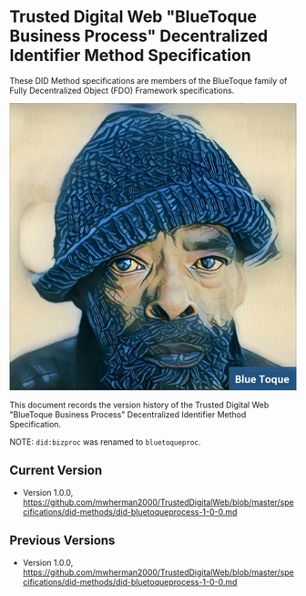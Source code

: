 # Trusted Digital Web "BlueToque Business Process" Decentralized Identifier Method Specification

These DID Method specifications are members of the BlueToque family of Fully Decentralized Object (FDO) Framework specifications.

![Blue Toque](images/bluetoquelogo2.jpg)

This document records the version history of the Trusted Digital Web "BlueToque Business Process" Decentralized Identifier Method Specification.

NOTE: `did:bizproc` was renamed to `bluetoqueproc`.

## Current Version

- Version 1.0.0, https://github.com/mwherman2000/TrustedDigitalWeb/blob/master/specifications/did-methods/did-bluetoqueprocess-1-0-0.md

## Previous Versions

- Version 1.0.0, https://github.com/mwherman2000/TrustedDigitalWeb/blob/master/specifications/did-methods/did-bluetoqueprocess-1-0-0.md

